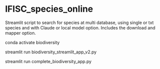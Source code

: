 # IFISC_species_online
Streamlit script to search for species at multi database, using single or txt species and with Claude or local model option. Includes the download and mapper option.


conda activate biodiversity

streamlit run biodiversity_streamlit_app_v2.py

streamlit run complete_biodiversity_app.py 
